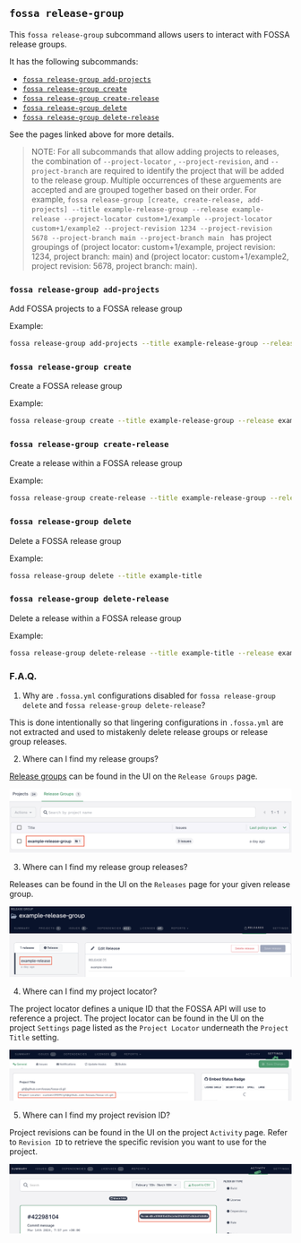 ## `fossa release-group`

This `fossa release-group` subcommand allows users to interact with FOSSA release groups.

It has the following subcommands:

- [`fossa release-group add-projects`](./release-group/add-projects.md)
- [`fossa release-group create`](./release-group/create.md)
- [`fossa release-group create-release`](./release-group/create-release.md)
- [`fossa release-group delete`](./release-group/delete.md)
- [`fossa release-group delete-release`](./release-group/delete-release.md)

See the pages linked above for more details.

>NOTE: For all subcommands that allow adding projects to releases, the combination of `--project-locator` , `--project-revision`, and `--project-branch` are required to identify the project that will be added to the release group. Multiple occurrences of these arguements are accepted and are grouped together based on their order. For example, `fossa release-group [create, create-release, add-projects] --title example-release-group --release example-release --project-locator custom+1/example --project-locator custom+1/example2 --project-revision 1234 --project-revision 5678 --project-branch main --project-branch main ` has project groupings of (project locator: custom+1/example, project revision: 1234, project branch: main) and (project locator: custom+1/example2, project revision: 5678, project branch: main).

### `fossa release-group add-projects`

Add FOSSA projects to a FOSSA release group

Example:

```bash
fossa release-group add-projects --title example-release-group --release example-release --project-locator custom+1/example --project-revision 1234 --project-branch main --project-locator custom+1/example2 --project-revision 5678 --project-branch main 
```

### `fossa release-group create`

Create a FOSSA release group

Example:

```bash
fossa release-group create --title example-release-group --release example-release --project-locator custom+1/example --project-revision 1234 --project-branch main --project-locator custom+1/example2 --project-revision 5678 --project-branch main --license-policy example-license-policy --security-policy example-security-policy --quality-policy example-quality-policy --team ExampleTeam --team ExampleTeam2
```

### `fossa release-group create-release`

Create a release within a FOSSA release group

Example:

```bash
fossa release-group create-release --title example-release-group --release example-release --project-locator custom+1/example --project-revision 1234 --project-branch main --project-locator custom+1/example2 --project-revision 5678 --project-branch main 
```

### `fossa release-group delete`

Delete a FOSSA release group

Example:

```bash
fossa release-group delete --title example-title
```

### `fossa release-group delete-release`

Delete a release within a FOSSA release group

Example:

```bash
fossa release-group delete-release --title example-title --release example-release-title 
```

### F.A.Q.

1. Why are `.fossa.yml` configurations disabled for `fossa release-group delete` and `fossa release-group delete-release`?

This is done intentionally so that lingering configurations in `.fossa.yml` are not extracted and used to mistakenly delete release groups or release group releases.

2. Where can I find my release groups? 

[Release groups](https://app.fossa.com/release-groups) can be found in the UI on the `Release Groups` page.

<img src="../../assets//release-group-title-example.png">

3. Where can I find my release group releases?

Releases can be found in the UI on the `Releases` page for your given release group.

<img src="../../assets//release-example.png">

4. Where can I find my project locator?

The project locator defines a unique ID that the FOSSA API will use to reference a project. The project locator can be found in the UI on the project `Settings` page listed as the `Project Locator` underneath the `Project Title` setting.

<img src="../../assets//project-locator-example.png">

5. Where can I find my project revision ID?

Project revisions can be found in the UI on the project `Activity` page. Refer to `Revision ID` to retrieve the specific revision you want to use for the project.

<img src="../../assets//project-revision-example.png">